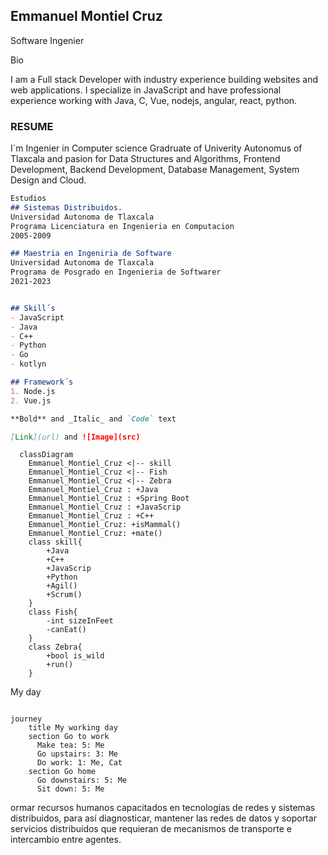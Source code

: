 ## Emmanuel Montiel Cruz 
Software Ingenier

Bio

I am a Full stack Developer with industry experience building websites and web applications. I specialize in JavaScript and have professional experience working with Java, C, Vue, nodejs, angular, react, python.


### RESUME

I´m Ingenier in Computer science Gradruate of Univerity Autonomus of Tlaxcala and pasion for Data Structures and Algorithms, Frontend Development, Backend Development, Database Management, System Design and Cloud.


```markdown
Estudios 
## Sistemas Distribuidos.
Universidad Autonoma de Tlaxcala
Programa Licenciatura en Ingenieria en Computacion 
2005-2009

## Maestria en Ingeniria de Software
Universidad Autonoma de Tlaxcala 
Programa de Posgrado en Ingenieria de Softwarer  
2021-2023


## Skill´s
- JavaScript
- Java
- C++
- Python
- Go
- kotlyn

## Framework´s
1. Node.js
2. Vue.js

**Bold** and _Italic_ and `Code` text

[Link](url) and ![Image](src)
```

```mermaid
  classDiagram
    Emmanuel_Montiel_Cruz <|-- skill
    Emmanuel_Montiel_Cruz <|-- Fish
    Emmanuel_Montiel_Cruz <|-- Zebra
    Emmanuel_Montiel_Cruz : +Java
    Emmanuel_Montiel_Cruz : +Spring Boot
    Emmanuel_Montiel_Cruz : +JavaScrip
    Emmanuel_Montiel_Cruz : +C++
    Emmanuel_Montiel_Cruz: +isMammal()
    Emmanuel_Montiel_Cruz: +mate()
    class skill{
        +Java
        +C++
        +JavaScrip
        +Python
        +Agil()
        +Scrum()
    }
    class Fish{
        -int sizeInFeet
        -canEat()
    }
    class Zebra{
        +bool is_wild
        +run()
    }
```
My day 

```mermaid

journey
    title My working day
    section Go to work
      Make tea: 5: Me
      Go upstairs: 3: Me
      Do work: 1: Me, Cat
    section Go home
      Go downstairs: 5: Me
      Sit down: 5: Me
```

ormar recursos humanos capacitados en tecnologías de redes y sistemas distribuidos, para así diagnosticar, mantener las redes de datos y soportar servicios distribuidos que requieran de mecanismos de transporte e intercambio entre agentes.
